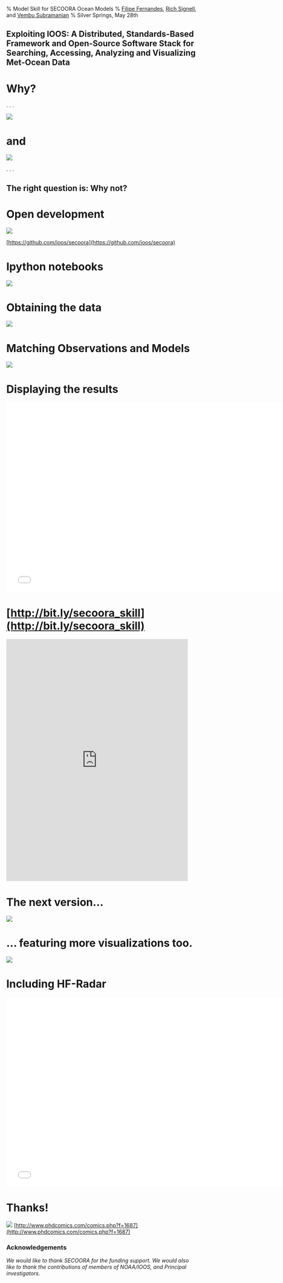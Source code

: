 % Model Skill for SECOORA Ocean Models 
% [Filipe Fernandes](https://github.com/ocefpaf), [Rich Signell](https://github.com/rsignell-usgs), and [Vembu Subramanian](https://github.com/vembus)
% Silver Springs, May 28th

## Exploiting IOOS: A Distributed, Standards-Based Framework and Open-Source Software Stack for Searching, Accessing, Analyzing and Visualizing Met-Ocean Data

# Why?

. . .

![](images/stickers.png)

# and

![](images/obs_served.png)

. . .

## The right question is: Why not?

# Open development

![](images/opendev.png)

[https://github.com/ioos/secoora](https://github.com/ioos/secoora)

# Ipython notebooks

![](images/notebook.png)

# Obtaining the data

![](images/data_flow.svg)

# Matching Observations and Models

![](images/nearest.svg)

# Displaying the results

<!-- ![](images/mapa.png) -->
<iframe width="750" height="500" src="images/2014-07-07/mapa.html" frameborder="0" allowfullscreen></iframe>

# [http://bit.ly/secoora_skill](http://bit.ly/secoora_skill)
<iframe width="480" height="640" src="http://ocefpaf.github.io/secoora" frameborder="0" allowfullscreen></iframe>


# The next version...

![](images/next_skill.png)

# ... featuring more visualizations too.
![](images/glider.png)

# Including HF-Radar

<!-- ![](images/HFRadar.png) -->
<iframe width="750" height="500" src="images/hf_mapa.html" frameborder="0" allowfullscreen></iframe>

# Thanks!
 
![](images/phd030314s.gif)
[http://www.phdcomics.com/comics.php?f=1687](http://www.phdcomics.com/comics.php?f=1687)

<!-- $$\mathit{MSE} = \frac{\sum_{t=1}^N {E_t^2}}{N}$$ -->
<!-- $$\mathit{SS} = 1- \frac{\mathit{MSE}_\text{forecast}}{\mathit{MSE}_\text{ref}}$$ -->


### Acknowledgements

*We would like to thank SECOORA for the funding support. We  would also like to thank the contributions of members of NOAA/IOOS, and Principal investigators.*

